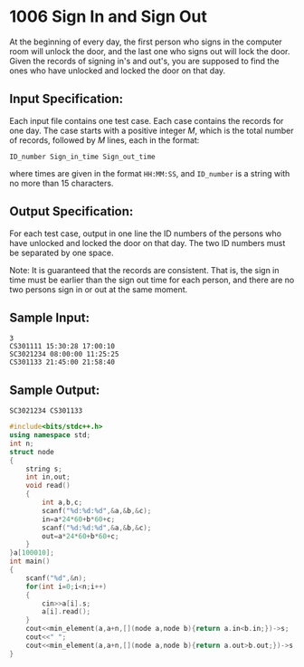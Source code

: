 # 1006  Sign In and Sign Out

At the beginning of every day, the first person who signs in the computer room will unlock the door, and the last one who signs out will lock the door. Given the records of signing in's and out's, you are supposed to find the ones who have unlocked and locked the door on that day. 

## Input Specification:

Each input file contains one test case. Each case contains the records for one day. The case starts with a positive integer *M*, which is the total number of records, followed by *M* lines, each in the format: 

```
ID_number Sign_in_time Sign_out_time
```

where times are given in the format `HH:MM:SS`, and `ID_number` is a string with no more than 15 characters. 

## Output Specification:

For each test case, output in one line the ID numbers of the persons who have unlocked and locked the door on that day. The two ID numbers must be separated by one space.

Note: It is guaranteed that the records are consistent. That is, the sign in time must be earlier than the sign out time for each person, and there are no two persons sign in or out at the same moment.

## Sample Input:

```
3
CS301111 15:30:28 17:00:10
SC3021234 08:00:00 11:25:25
CS301133 21:45:00 21:58:40
```

## Sample Output:

```
SC3021234 CS301133
```

```cpp tab="c++"
#include<bits/stdc++.h>
using namespace std;
int n;
struct node
{
    string s;
    int in,out;
    void read()
    {
        int a,b,c;
        scanf("%d:%d:%d",&a,&b,&c);
        in=a*24*60+b*60+c;
        scanf("%d:%d:%d",&a,&b,&c);
        out=a*24*60+b*60+c;
    }
}a[100010];
int main()
{
    scanf("%d",&n);
    for(int i=0;i<n;i++)
    {
        cin>>a[i].s;
        a[i].read();
    }
    cout<<min_element(a,a+n,[](node a,node b){return a.in<b.in;})->s;
    cout<<" ";
    cout<<min_element(a,a+n,[](node a,node b){return a.out>b.out;})->s;
}
```

